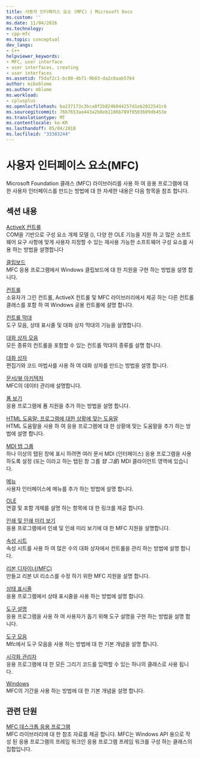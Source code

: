 ```yaml
---
title: 사용자 인터페이스 요소 (MFC) | Microsoft Docs
ms.custom: ''
ms.date: 11/04/2016
ms.technology:
- cpp-mfc
ms.topic: conceptual
dev_langs:
- C++
helpviewer_keywords:
- MFC, user interface
- user interfaces, creating
- user interfaces
ms.assetid: f5daf2c1-bc08-4b71-9b03-da2c0aab5764
author: mikeblome
ms.author: mblome
ms.workload:
- cplusplus
ms.openlocfilehash: ba237173c3bca8f2b8246044257d1eb2022541c6
ms.sourcegitcommit: 76b7653ae443a2b8eb1186b789f8503609d6453e
ms.translationtype: MT
ms.contentlocale: ko-KR
ms.lasthandoff: 05/04/2018
ms.locfileid: "33383244"
---
```

# <a name="user-interface-elements-mfc"></a>사용자 인터페이스 요소(MFC)
Microsoft Foundation 클래스 (MFC) 라이브러리를 사용 하 여 응용 프로그램에 대 한 사용자 인터페이스를 만드는 방법에 대 한 자세한 내용은 다음 항목을 참조 합니다.  
  
## <a name="in-this-section"></a>섹션 내용  
 [ActiveX 컨트롤](../mfc/activex-controls.md)  
 COM을 기반으로 구성 요소 개체 모델 (), 다양 한 OLE 기능을 지원 하 고 많은 소프트웨어 요구 사항에 맞게 사용자 지정할 수 있는 재사용 가능한 소프트웨어 구성 요소를 사용 하는 방법을 설명합니다  
  
 [클립보드](../mfc/clipboard.md)  
 MFC 응용 프로그램에서 Windows 클립보드에 대 한 지원을 구현 하는 방법을 설명 합니다.  
  
 [컨트롤](../mfc/controls-mfc.md)  
 소유자가 그린 컨트롤, ActiveX 컨트롤 및 MFC 라이브러리에서 제공 하는 다른 컨트롤 클래스를 포함 하 여 Windows 공용 컨트롤에 설명 합니다.  
  
 [컨트롤 막대](../mfc/control-bars.md)  
 도구 모음, 상태 표시줄 및 대화 상자 막대의 기능을 설명합니다.  
  
 [대화 상자 모음](../mfc/dialog-bars.md)  
 모든 종류의 컨트롤을 포함할 수 있는 컨트롤 막대의 종류를 설명 합니다.  
  
 [대화 상자](../mfc/dialog-boxes.md)  
 편집기와 코드 마법사를 사용 하 여 대화 상자를 만드는 방법을 설명 합니다.  
  
 [문서/뷰 아키텍처](../mfc/document-view-architecture.md)  
 MFC의 데이터 관리에 설명합니다.  
  
 [폼 보기](../mfc/form-views-mfc.md)  
 응용 프로그램에 폼 지원을 추가 하는 방법을 설명 합니다.  
  
 [HTML 도움말: 프로그램에 대한 상황에 맞는 도움말](../mfc/html-help-context-sensitive-help-for-your-programs.md)  
 HTML 도움말을 사용 하 여 응용 프로그램에 대 한 상황에 맞는 도움말을 추가 하는 방법에 설명 합니다.  
  
 [MDI 탭 그룹](../mfc/mdi-tabbed-groups.md)  
 하나 이상의 탭된 창에 표시 하려면 여러 문서 MDI (인터페이스) 응용 프로그램을 사용 하도록 설정 (또는 이라고 하는 탭된 창 그룹 *탭 그룹*) MDI 클라이언트 영역에 있습니다.  
  
 [메뉴](../mfc/menus-mfc.md)  
 사용자 인터페이스에 메뉴를 추가 하는 방법에 설명 합니다.  
  
 [OLE](../mfc/ole-mfc.md)  
 연결 및 포함 개체를 설명 하는 항목에 대 한 링크를 제공 합니다.  
  
 [인쇄 및 인쇄 미리 보기](../mfc/printing-and-print-preview.md)  
 응용 프로그램에서 인쇄 및 인쇄 미리 보기에 대 한 MFC 지원을 설명합니다.  
  
 [속성 시트](../mfc/property-sheets-mfc.md)  
 속성 시트를 사용 하 여 많은 수의 대화 상자에서 컨트롤을 관리 하는 방법에 설명 합니다.  
  
 [리본 디자이너(MFC)](../mfc/ribbon-designer-mfc.md)  
 만들고 리본 UI 리소스를 수정 하기 위한 MFC 지원을 설명 합니다.  
  
 [상태 표시줄](../mfc/status-bars.md)  
 응용 프로그램에서 상태 표시줄을 사용 하는 방법에 설명 합니다.  
  
 [도구 설명](../mfc/tool-tips.md)  
 응용 프로그램을 사용 하 여 사용자가 돕기 위해 도구 설명을 구현 하는 방법을 설명 합니다.  
  
 [도구 모음](../mfc/toolbars.md)  
 Mfc에서 도구 모음을 사용 하는 방법에 대 한 기본 개념을 설명 합니다.  
  
 [시각화 관리자](../mfc/visualization-manager.md)  
 응용 프로그램에 대 한 모든 그리기 코드를 입력할 수 있는 하나의 클래스로 사용 됩니다.  
  
 [Windows](../mfc/windows.md)  
 MFC의 기간을 사용 하는 방법에 대 한 기본 개념을 설명 합니다.  
  
## <a name="related-sections"></a>관련 단원  
 [MFC 데스크톱 응용 프로그램](../mfc/mfc-desktop-applications.md)  
 MFC 라이브러리에 대 한 참조 자료를 제공 합니다. MFC는 Windows API 용으로 작성 된 응용 프로그램의 프레임 워크인 응용 프로그램 프레임 워크를 구성 하는 클래스의 집합입니다.

